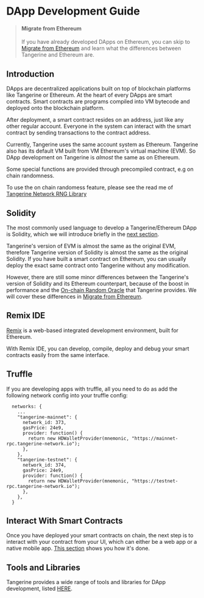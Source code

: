 # DApp Development Guide

> #### Migrate from Ethereum
> If you have already developed DApps on Ethereum, you can skip to [Migrate from Ethereum](Migrate-DApp-from-Ethereum.md) and learn what the differences between Tangerine and Ethereum are.

## Introduction

DApps are decentralized applications built on top of blockchain platforms like Tangerine or Ethereum. At the heart of every DApps are smart contracts. Smart contracts are programs compiled into VM bytecode and deployed onto the blockchain platform.

After deployment, a smart contract resides on an address, just like any other regular account. Everyone in the system can interact with the smart contract by sending transactions to the contract address.

Currently, Tangerine uses the same account system as Ethereum. Tangerine also has its default VM built from VM Ethereum's virtual machine (EVM). So DApp development on Tangerine is *almost* the same as on Ethereum.

Some special functions are provided through precompiled contract, e.g on chain randomness.

To use the on chain randomess feature, please see the read me of [Tangerine Network RNG Library](https://github.com/byzantine-lab/tangerine-random-lib)

## Solidity

The most commonly used language to develop a Tangerine/Ethereum DApp is Solidity, which we will introduce briefly in the [next section](Solidity.md).

Tangerine's version of EVM is almost the same as the original EVM, therefore Tangerine version of Solidity is almost the same as the original Solidity. If you have built a smart contract on Ethereum, you can usually deploy the exact same contract onto Tangerine without any modification.

However, there are still some minor differences between the Tangerine's version of Solidity and its Ethereum counterpart, because of the boost in performance and the [On-chain Random Oracle](On-Chain-Random-Oracle.md) that Tangerine provides. We will cover these differences in [Migrate from Ethereum](Migrate-from-Ethereum.md).

## Remix IDE

[Remix](https://remix.ethereum.org) is a web-based integrated development environment, built for Ethereum.

With Remix IDE, you can develop, compile, deploy and debug your smart contracts easily from the same interface.

## Truffle

If you are developing apps with truffle, all you need to do as add the following network config into your truffle config:

```
  networks: {
    ...
    "tangerine-mainnet": {
      network_id: 373,
      gasPrice: 24e9,
      provider: function() {
        return new HDWalletProvider(mnemonic, "https://mainnet-rpc.tangerine-network.io");
      },
    },
    "tangerine-testnet": {
      network_id: 374,
      gasPrice: 24e9,
      provider: function() {
        return new HDWalletProvider(mnemonic, "https://testnet-rpc.tangerine-network.io");
      },
    },
  }
```

## Interact With Smart Contracts

Once you have deployed your smart contracts on chain, the next step is to interact with your contract from your UI, which can either be a web app or a native mobile app. [This section](Interact-with-Contracts.md) shows you how it's done.

## Tools and Libraries

Tangerine provides a wide range of tools and libraries for DApp development, listed [HERE](Tools-and-Libraries.md).
